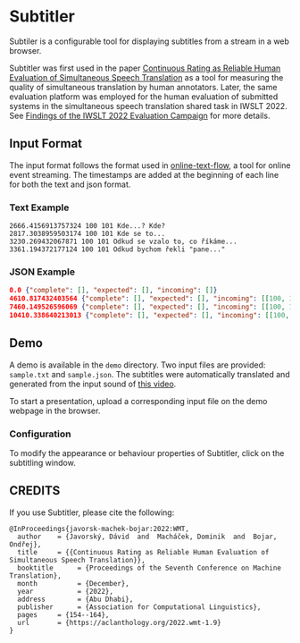 # Subtitler

Subtiler is a configurable tool for displaying subtitles from a stream in a web browser.

Subtitler was first used in the paper [Continuous Rating as Reliable Human Evaluation of Simultaneous Speech Translation](https://www.statmt.org/wmt22/pdf/2022.wmt-1.9.pdf) as a tool for measuring the quality of simultaneous translation by human annotators. Later, the same evaluation platform was employed for the human evaluation of submitted systems in the simultaneous speech translation shared task in IWSLT 2022. See [Findings of the IWSLT 2022 Evaluation Campaign](https://aclanthology.org/2022.iwslt-1.10/) for more details.

## Input Format

The input format follows the format used in [online-text-flow](https://github.com/ELITR/online-text-flow/), a tool for online event streaming. The timestamps are added at the beginning of each line for both the text and json format.

### Text Example

```
2666.4156913757324 100 101 Kde...? Kde?
2817.3038959503174 100 101 Kde se to...
3230.269432067871 100 101 Odkud se vzalo to, co říkáme...
3361.194372177124 100 101 Odkud bychom řekli "pane..."
```

### JSON Example

```json
0.0 {"complete": [], "expected": [], "incoming": []}
4610.817432403564 {"complete": [], "expected": [], "incoming": [[100, 101, "Jak to, \u017ee..."]]}
7460.149526596069 {"complete": [], "expected": [], "incoming": [[100, 101, "Odkud se to vzalo?"]]}
10410.338640213013 {"complete": [], "expected": [], "incoming": [[100, 101, "Odkud se to vzalo, \u0159ekn\u011bme, \u017ee to je..."]]}
```

## Demo

A demo is available in the `demo` directory. Two input files are provided: `sample.txt` and `sample.json`. The subtitles were automatically translated and generated from the input sound of [this video](https://www.youtube.com/watch?v=vuoIs5_J0rw).

To start a presentation, upload a corresponding input file on the demo webpage in the browser.

### Configuration

To modify the appearance or behaviour properties of Subtitler, click on the subtitling window.

## CREDITS

If you use Subtitler, please cite the following:

```
@InProceedings{javorsk-machek-bojar:2022:WMT,
  author    = {Javorský, Dávid  and  Macháček, Dominik  and  Bojar, Ondřej},
  title     = {{Continuous Rating as Reliable Human Evaluation of Simultaneous Speech Translation}},
  booktitle      = {Proceedings of the Seventh Conference on Machine Translation},
  month          = {December},
  year           = {2022},
  address        = {Abu Dhabi},
  publisher      = {Association for Computational Linguistics},
  pages     = {154--164},
  url       = {https://aclanthology.org/2022.wmt-1.9}
}
```